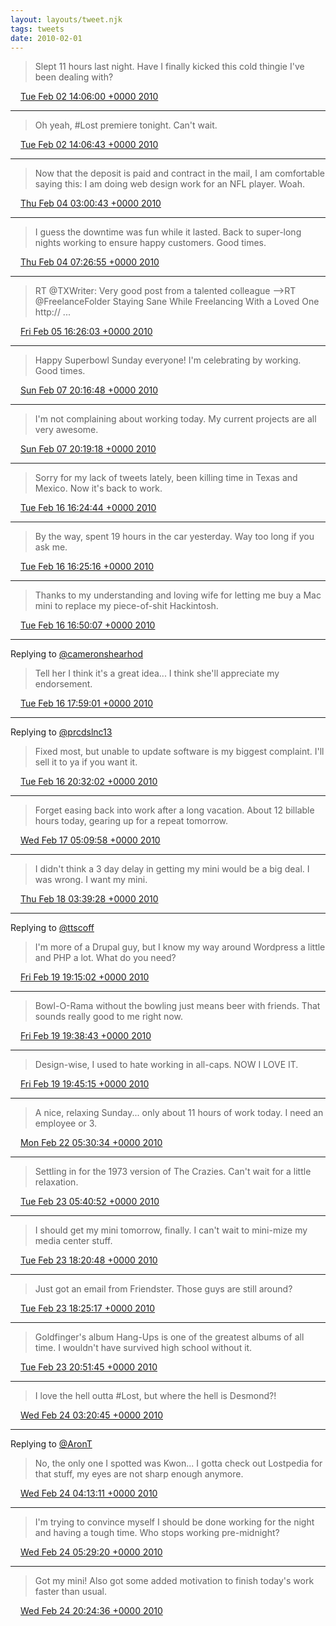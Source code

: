 ```yaml
---
layout: layouts/tweet.njk
tags: tweets
date: 2010-02-01
---
```


> Slept 11 hours last night\. Have I finally kicked this cold thingie I've been dealing with?

<img src="../media/tweet.ico" width="12" /> [Tue Feb 02 14:06:00 +0000 2010](https://twitter.com/timwasson/status/8543335642)

----

> Oh yeah, \#Lost premiere tonight\. Can't wait\.

<img src="../media/tweet.ico" width="12" /> [Tue Feb 02 14:06:43 +0000 2010](https://twitter.com/timwasson/status/8543359928)

----

> Now that the deposit is paid and contract in the mail, I am comfortable saying this: I am doing web design work for an NFL player\. Woah\.

<img src="../media/tweet.ico" width="12" /> [Thu Feb 04 03:00:43 +0000 2010](https://twitter.com/timwasson/status/8615919238)

----

> I guess the downtime was fun while it lasted\. Back to super\-long nights working to ensure happy customers\. Good times\.

<img src="../media/tweet.ico" width="12" /> [Thu Feb 04 07:26:55 +0000 2010](https://twitter.com/timwasson/status/8623547340)

----

> RT @TXWriter: Very good post from a talented colleague \-\-&gt;RT @FreelanceFolder Staying Sane While Freelancing With a Loved One http:// \.\.\.

<img src="../media/tweet.ico" width="12" /> [Fri Feb 05 16:26:03 +0000 2010](https://twitter.com/timwasson/status/8683497545)

----

> Happy Superbowl Sunday everyone\! I'm celebrating by working\. Good times\.

<img src="../media/tweet.ico" width="12" /> [Sun Feb 07 20:16:48 +0000 2010](https://twitter.com/timwasson/status/8777123506)

----

> I'm not complaining about working today\. My current projects are all very awesome\.

<img src="../media/tweet.ico" width="12" /> [Sun Feb 07 20:19:18 +0000 2010](https://twitter.com/timwasson/status/8777207948)

----

> Sorry for my lack of tweets lately, been killing time in Texas and Mexico\. Now it's back to work\.

<img src="../media/tweet.ico" width="12" /> [Tue Feb 16 16:24:44 +0000 2010](https://twitter.com/timwasson/status/9191231822)

----

> By the way, spent 19 hours in the car yesterday\. Way too long if you ask me\.

<img src="../media/tweet.ico" width="12" /> [Tue Feb 16 16:25:16 +0000 2010](https://twitter.com/timwasson/status/9191252759)

----

> Thanks to my understanding and loving wife for letting me buy a Mac mini to replace my piece\-of\-shit Hackintosh\.

<img src="../media/tweet.ico" width="12" /> [Tue Feb 16 16:50:07 +0000 2010](https://twitter.com/timwasson/status/9192205099)

----

Replying to [@cameronshearhod](https://twitter.com/cameronshearhod/status/9192425012)

> Tell her I think it's a great idea\.\.\. I think she'll appreciate my endorsement\.

<img src="../media/tweet.ico" width="12" /> [Tue Feb 16 17:59:01 +0000 2010](https://twitter.com/timwasson/status/9194806382)

----

Replying to [@prcdslnc13](https://twitter.com/JoeSpanierMakes/status/9200337749)

> Fixed most, but unable to update software is my biggest complaint\. I'll sell it to ya if you want it\.

<img src="../media/tweet.ico" width="12" /> [Tue Feb 16 20:32:02 +0000 2010](https://twitter.com/timwasson/status/9200504620)

----

> Forget easing back into work after a long vacation\. About 12 billable hours today, gearing up for a repeat tomorrow\.

<img src="../media/tweet.ico" width="12" /> [Wed Feb 17 05:09:58 +0000 2010](https://twitter.com/timwasson/status/9220788136)

----

> I didn't think a 3 day delay in getting my mini would be a big deal\. I was wrong\. I want my mini\.

<img src="../media/tweet.ico" width="12" /> [Thu Feb 18 03:39:28 +0000 2010](https://twitter.com/timwasson/status/9266671514)

----

Replying to [@ttscoff](https://twitter.com/ttscoff/status/9345394016)

> I'm more of a Drupal guy, but I know my way around Wordpress a little and PHP a lot\. What do you need?

<img src="../media/tweet.ico" width="12" /> [Fri Feb 19 19:15:02 +0000 2010](https://twitter.com/timwasson/status/9348599023)

----

> Bowl\-O\-Rama without the bowling just means beer with friends\. That sounds really good to me right now\.

<img src="../media/tweet.ico" width="12" /> [Fri Feb 19 19:38:43 +0000 2010](https://twitter.com/timwasson/status/9349465605)

----

> Design\-wise, I used to hate working in all\-caps\. NOW I LOVE IT\.

<img src="../media/tweet.ico" width="12" /> [Fri Feb 19 19:45:15 +0000 2010](https://twitter.com/timwasson/status/9349701210)

----

> A nice, relaxing Sunday\.\.\. only about 11 hours of work today\. I need an employee or 3\.

<img src="../media/tweet.ico" width="12" /> [Mon Feb 22 05:30:34 +0000 2010](https://twitter.com/timwasson/status/9463664580)

----

> Settling in for the 1973 version of The Crazies\. Can't wait for a little relaxation\.

<img src="../media/tweet.ico" width="12" /> [Tue Feb 23 05:40:52 +0000 2010](https://twitter.com/timwasson/status/9513667880)

----

> I should get my mini tomorrow, finally\. I can't wait to mini\-mize my media center stuff\.

<img src="../media/tweet.ico" width="12" /> [Tue Feb 23 18:20:48 +0000 2010](https://twitter.com/timwasson/status/9536639037)

----

> Just got an email from Friendster\. Those guys are still around?

<img src="../media/tweet.ico" width="12" /> [Tue Feb 23 18:25:17 +0000 2010](https://twitter.com/timwasson/status/9536796446)

----

> Goldfinger's album Hang\-Ups is one of the greatest albums of all time\. I wouldn't have survived high school without it\.

<img src="../media/tweet.ico" width="12" /> [Tue Feb 23 20:51:45 +0000 2010](https://twitter.com/timwasson/status/9542160776)

----

> I love the hell outta \#Lost, but where the hell is Desmond?\!

<img src="../media/tweet.ico" width="12" /> [Wed Feb 24 03:20:45 +0000 2010](https://twitter.com/timwasson/status/9558339735)

----

Replying to [@AronT](https://twitter.com/@AronT/status/9558645946)

> No, the only one I spotted was Kwon\.\.\. I gotta check out Lostpedia for that stuff, my eyes are not sharp enough anymore\.

<img src="../media/tweet.ico" width="12" /> [Wed Feb 24 04:13:11 +0000 2010](https://twitter.com/timwasson/status/9560539227)

----

> I'm trying to convince myself I should be done working for the night and having a tough time\. Who stops working pre\-midnight?

<img src="../media/tweet.ico" width="12" /> [Wed Feb 24 05:29:20 +0000 2010](https://twitter.com/timwasson/status/9563198739)

----

> Got my mini\! Also got some added motivation to finish today's work faster than usual\.

<img src="../media/tweet.ico" width="12" /> [Wed Feb 24 20:24:36 +0000 2010](https://twitter.com/timwasson/status/9591077893)